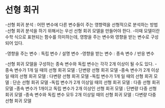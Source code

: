 선형 회귀
=========
-선형 회귀 분석 : 어떤 변수에 다른 변수들이 주는 영향력을 선형적으로 분석하는 방법
-선형 회귀 분석을 하기 위해서는 우선 선형 회귀 모델을 만들어야 한다.
  -이때 모델이란 수학 식으로 표현되는 함수를 의미하는데, 영향을 주는 변수와 영향을 받는 변수로 구성되어 있다.

-영향을 주는 변수 : 독립 변수 / 설명 변수
-영향을 받는 변수 : 종속 변수 / 반응 변수

-선형 회귀 모델을 구성하는 종속 변수와 독립 변수는 각각 2개 이상이 될 수도 있다.
  -종속 변수가 1개 일 때의 선형 회귀 모델 : 단변량 선형 회귀 모델
  -종속 변수가 2개 이상일 때의 선형 회귀 모델 : 다변량 선형 회귀 모델
  -독립 변수가 1개 일 때의 선형 회귀 모델 : 단순 선형 회귀 모델
  -독립 변수가 2개 이상일 때의 선형 회귀 모델 : 다중 선형 회귀 모델
  -종속 변수가 1개이고 독립 변수가 2개 이상인 선형 회귀 모델 : 단변량 다중 선형 회귀 모델
  -종속 변수와 독립 변수 모두 2개 이상일 때의 선형 회귀 모델 : 다변량 다중 선형 회귀 모델
